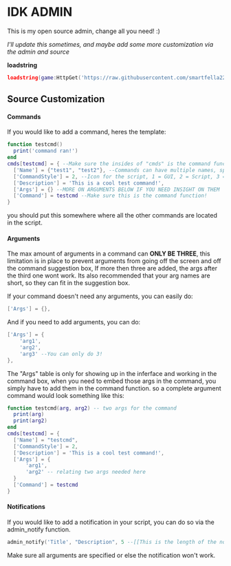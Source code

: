 # IDK ADMIN

This is my open source admin, change all you need! :)

*I'll update this sometimes, and maybe add some more customization via the admin and source*

**loadstring**
``` lua
loadstring(game:HttpGet('https://raw.githubusercontent.com/smartfella2222/cool/refs/heads/main/main'))()
```

## Source Customization


#### Commands
If you would like to add a command, heres the template:
```lua
function testcmd()
  print('command ran!')
end
cmds[testcmd] = { --Make sure the insides of "cmds" is the command function
  ['Name'] = {"test1", "test2"}, --Commands can have multiple names, specifically for abbreviations.
  ['CommandStyle'] = 2, --Icon for the script, 1 = GUI, 2 = Script, 3 = Break script; e.g. unfly
  ['Description'] = 'This is a cool test command!',
  ['Args'] = {} --MORE ON ARGUMENTS BELOW IF YOU NEED INSIGHT ON THEM
  ['Command'] = testcmd --Make sure this is the command function!
}
```

you should put this somewhere where all the other commands are located in the script.

#### Arguments
The max amount of arguments in a command can **ONLY BE THREE**, this limitation is in place to prevent arguments from going off
the screen and off the command suggestion box, If more then three are added, the args after the third one wont work. 
Its also recommended that your arg names are short, so they can fit in the suggestion box.

If your command doesn't need any arguments, you can easily do:
```lua
['Args'] = {},
```

And if you need to add arguments, you can do:
```lua
['Args'] = {
    'arg1',
    'arg2',
    'arg3' --You can only do 3!
},
```

The "Args" table is only for showing up in the inferface and working in the command box, when you need to embed those args in the command, you simply have to add them in the command function.
so a complete argument command would look something like this:

```lua
function testcmd(arg, arg2) -- two args for the command
  print(arg)
  print(arg2)
end
cmds[testcmd] = {
  ['Name'] = "testcmd",
  ['CommandStyle'] = 2,
  ['Description'] = 'This is a cool test command!',
  ['Args'] = {
      'arg1',
      'arg2' -- relating two args needed here
  }
  ['Command'] = testcmd
}
```

#### Notifications
If you would like to add a notification in your script, you can do so via the admin_notify function.
```lua
admin_notify('Title', "Description", 5 --[[This is the length of the notification.]])
```

Make sure all arguments are specified or else the notification won't work.
